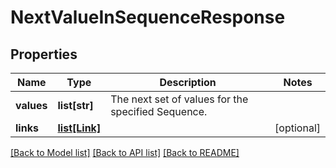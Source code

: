 # NextValueInSequenceResponse


## Properties
Name | Type | Description | Notes
------------ | ------------- | ------------- | -------------
**values** | **list[str]** | The next set of values for the specified Sequence. | 
**links** | [**list[Link]**](Link.md) |  | [optional] 

[[Back to Model list]](../README.md#documentation-for-models) [[Back to API list]](../README.md#documentation-for-api-endpoints) [[Back to README]](../README.md)


